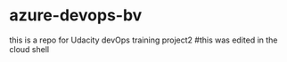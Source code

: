 # azure-devops-bv
this is a repo for Udacity devOps training project2
#this was edited in the cloud shell
